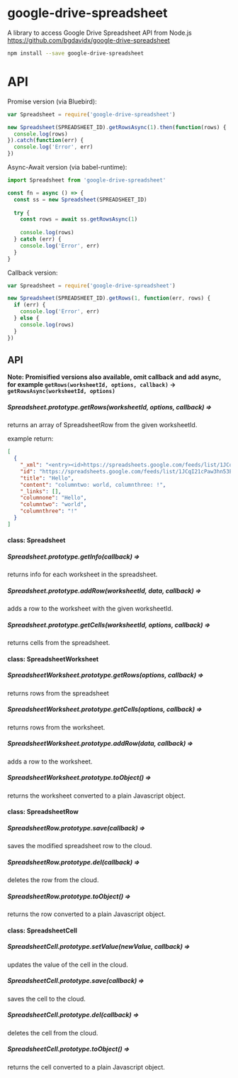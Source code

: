 # google-drive-spreadsheet
A library to access Google Drive Spreadsheet API from Node.js https://github.com/bgdavidx/google-drive-spreadsheet

```bash
npm install --save google-drive-spreadsheet
```

# API


Promise version (via Bluebird):
```js
var Spreadsheet = require('google-drive-spreadsheet')

new Spreadsheet(SPREADSHEET_ID).getRowsAsync(1).then(function(rows) {
  console.log(rows)
}).catch(function(err) {
  console.log('Error', err)
})

```

Async-Await version (via babel-runtime):

```js
import Spreadsheet from 'google-drive-spreadsheet'

const fn = async () => {
  const ss = new Spreadsheet(SPREADSHEET_ID)
  
  try {
    const rows = await ss.getRowsAsync(1)
    
    console.log(rows)
  } catch (err) {
    console.log('Error', err)
  }
}

```

Callback version:

```js
var Spreadsheet = require('google-drive-spreadsheet')

new Spreadsheet(SPREADSHEET_ID).getRows(1, function(err, rows) {
  if (err) {
    console.log('Error', err)
  } else {
    console.log(rows)
  }
})


```

## API

**Note: Promisified versions also available, omit callback and add async, for example `getRows(worksheetId, options, callback)` -> `getRowsAsync(worksheetId, options)`**


##### Spreadsheet.prototype.getRows(worksheetId, options, callback) => 

returns an array of SpreadsheetRow from the given worksheetId.

example return:

```json
[
  {
    "_xml": "<entry><id>https://spreadsheets.google.com/feeds/list/1JCqI21cPaw3hn53EC3XdsP_7UacwKxGi5_i472FP-DU/1/public/values/cokwr</id><updated>2015-08-13T07:04:55.399Z</updated><category scheme='http://schemas.google.com/spreadsheets/2006' term='http://schemas.google.com/spreadsheets/2006#list'/><title type='text'>Hello</title><content type='text'>columntwo: world, columnthree: !</content><link rel='self' type='application/atom+xml' href='https://spreadsheets.google.com/feeds/list/1JCqI21cPaw3hn53EC3XdsP_7UacwKxGi5_i472FP-DU/1/public/values/cokwr'/><gsx:columnone>Hello</gsx:columnone><gsx:columntwo>world</gsx:columntwo><gsx:columnthree>!</gsx:columnthree></entry>",
    "id": "https://spreadsheets.google.com/feeds/list/1JCqI21cPaw3hn53EC3XdsP_7UacwKxGi5_i472FP-DU/1/public/values/cokwr",
    "title": "Hello",
    "content": "columntwo: world, columnthree: !",
    "_links": [],
    "columnone": "Hello",
    "columntwo": "world",
    "columnthree": "!"
  }
]
```

#### class: Spreadsheet

##### Spreadsheet.prototype.getInfo(callback) =>

returns info for each worksheet in the spreadsheet.

##### Spreadsheet.prototype.addRow(worksheetId, data, callback) =>

adds a row to the worksheet with the given worksheetId.

##### Spreadsheet.prototype.getCells(worksheetId, options, callback) =>

returns cells from the spreadsheet.

#### class: SpreadsheetWorksheet

##### SpreadsheetWorksheet.prototype.getRows(options, callback) =>

returns rows from the spreadsheet

##### SpreadsheetWorksheet.prototype.getCells(options, callback) =>

returns rows from the worksheet.

##### SpreadsheetWorksheet.prototype.addRow(data, callback) =>

adds a row to the worksheet.

##### SpreadsheetWorksheet.prototype.toObject() =>

returns the worksheet converted to a plain Javascript object.

#### class: SpreadsheetRow

##### SpreadsheetRow.prototype.save(callback) =>

saves the modified spreadsheet row to the cloud.

##### SpreadsheetRow.prototype.del(callback) =>

deletes the row from the cloud.

##### SpreadsheetRow.prototype.toObject() =>

returns the row converted to a plain Javascript object.

#### class: SpreadsheetCell

##### SpreadsheetCell.prototype.setValue(newValue, callback) =>

updates the value of the cell in the cloud.

##### SpreadsheetCell.prototype.save(callback) =>

saves the cell to the cloud.

##### SpreadsheetCell.prototype.del(callback) =>

deletes the cell from the cloud.

##### SpreadsheetCell.prototype.toObject() =>

returns the cell converted to a plain Javascript object.
